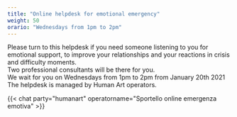 ```yaml
---
title: "Online helpdesk for emotional emergency"
weight: 50
orario: "Wednesdays from 1pm to 2pm"
---
```


Please turn to this helpdesk if you need someone listening to you for emotional support, to improve your relationships and your reactions in crisis and difficulty moments.  
Two professional consultants will be there for you.  
We wait for you on Wednesdays from 1pm to 2pm from January 20th 2021  
The helpdesk is managed by Human Art operators.

{{< chat party="humanart" operatorname="Sportello online emergenza emotiva" >}}
